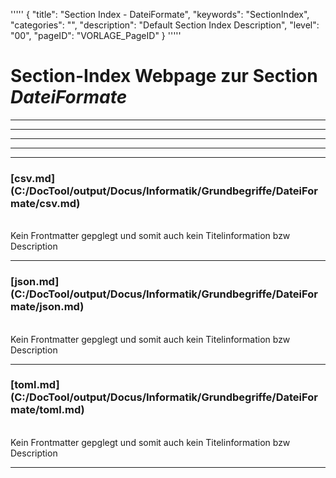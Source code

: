'''''
{
"title": "Section Index - DateiFormate",
"keywords": "SectionIndex",
"categories": "",
"description": "Default Section Index Description",
"level": "00",
"pageID": "VORLAGE_PageID"
}
'''''


<h1>Section-Index Webpage zur Section <i>DateiFormate</i></h1>

<hr><hr><hr><hr><hr>


<h3>[csv.md](C:/DocTool/output/Docus/Informatik/Grundbegriffe/DateiFormate/csv.md)</h3><br>Kein Frontmatter gepglegt und somit auch kein Titelinformation bzw Description<hr>


<h3>[json.md](C:/DocTool/output/Docus/Informatik/Grundbegriffe/DateiFormate/json.md)</h3><br>Kein Frontmatter gepglegt und somit auch kein Titelinformation bzw Description<hr>


<h3>[toml.md](C:/DocTool/output/Docus/Informatik/Grundbegriffe/DateiFormate/toml.md)</h3><br>Kein Frontmatter gepglegt und somit auch kein Titelinformation bzw Description<hr>